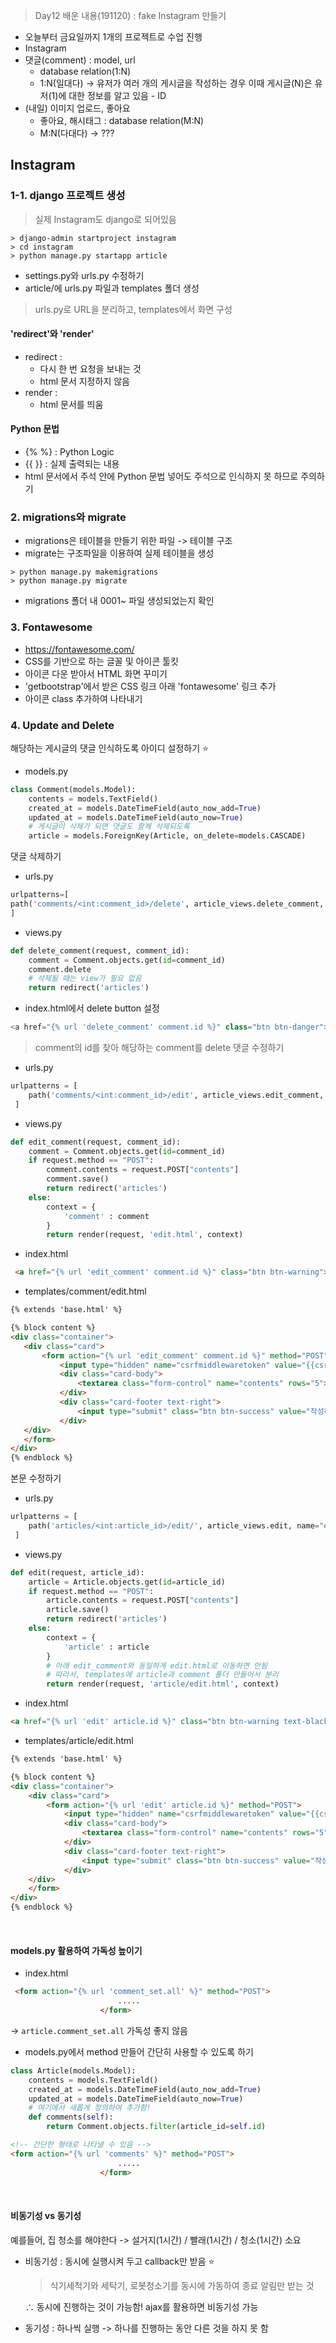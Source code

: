 > Day12 배운 내용(191120) : fake Instagram 만들기 
- 오늘부터 금요일까지 1개의 프로젝트로 수업 진행
- Instagram
- 댓글(comment) : model, url
    - database relation(1:N)
    - 1:N(일대다) -> 유저가 여러 개의 게시글을 작성하는 경우
    이때 게시글(N)은 유저(1)에 대한 정보를 알고 있음 - ID
- (내일) 이미지 업로드, 좋아요
    - 좋아요, 해시태그 : database relation(M:N)
    - M:N(다대다) -> ??? 
## Instagram
### 1-1. django 프로젝트 생성
> 실제 Instagram도 django로 되어있음
``` command
> django-admin startproject instagram
> cd instagram
> python manage.py startapp article
```
- settings.py와 urls.py 수정하기
- article/에 urls.py 파일과 templates 폴더 생성
> urls.py로 URL을 분리하고, templates에서 화면 구성

#### 'redirect'와 'render'
- redirect : 
    - 다시 한 번 요청을 보내는 것
    - html 문서 지정하지 않음
- render :
    - html 문서를 띄움

#### Python 문법
- {% %} : Python Logic
- {{ }} : 실제 출력되는 내용
- html 문서에서 <!-- --> 주석 안에 Python 문법 넣어도 주석으로 인식하지 못 하므로 주의하기

### 2. migrations와 migrate
- migrations은 테이블을 만들기 위한 파일 -> 테이블 구조
- migrate는 구조파일을 이용하여 실제 테이블을 생성
``` command
> python manage.py makemigrations
> python manage.py migrate
```
- migrations 폴더 내 0001~ 파일 생성되었는지 확인

### 3. Fontawesome
- https://fontawesome.com/
- CSS를 기반으로 하는 글꼴 및 아이콘 툴킷
- 아이콘 다운 받아서 HTML 화면 꾸미기
- 'getbootstrap'에서 받은 CSS 링크 아래 'fontawesome' 링크 추가
- 아이콘 class 추가하여 나타내기

### 4. Update and Delete
해당하는 게시글의 댓글 인식하도록 아이디 설정하기 :star:
- models.py
``` python
class Comment(models.Model):
    contents = models.TextField()
    created_at = models.DateTimeField(auto_now_add=True)
    updated_at = models.DateTimeField(auto_now=True)
    # 게시글이 삭제가 되면 댓글도 함께 삭제되도록
    article = models.ForeignKey(Article, on_delete=models.CASCADE)
```
댓글 삭제하기
- urls.py
``` python
urlpatterns=[
path('comments/<int:comment_id>/delete', article_views.delete_comment, name="delete_comment")
]
```
- views.py
``` python
def delete_comment(request, comment_id):
    comment = Comment.objects.get(id=comment_id)
    comment.delete
    # 삭제될 때는 view가 필요 없음
    return redirect('articles')
```
- index.html에서 delete button 설정
``` python
<a href="{% url 'delete_comment' comment.id %}" class="btn btn-danger"><i class="fas fa-trash-alt"></i></a>
```
> comment의 id를 찾아 해당하는 comment를 delete
댓글 수정하기

- urls.py
``` python
urlpatterns = [
    path('comments/<int:comment_id>/edit', article_views.edit_comment, name="edit_comment")
 ]
```
- views.py
``` python
def edit_comment(request, comment_id):
    comment = Comment.objects.get(id=comment_id)
    if request.method == "POST":
        comment.contents = request.POST["contents"]
        comment.save()
        return redirect('articles')
    else:
        context = {
            'comment' : comment
        }
        return render(request, 'edit.html', context)
```
- index.html
``` html
 <a href="{% url 'edit_comment' comment.id %}" class="btn btn-warning"><i class="fas fa-edit"></i></a>
```
 - templates/comment/edit.html
 ``` html
 {% extends 'base.html' %}

{% block content %}
<div class="container">
    <div class="card">
        <form action="{% url 'edit_comment' comment.id %}" method="POST">
            <input type="hidden" name="csrfmiddlewaretoken" value="{{csrf_token}}">
            <div class="card-body">
                <textarea class="form-control" name="contents" rows="5">{{comment.contents}}</textarea>
            </div>
            <div class="card-footer text-right">
                <input type="submit" class="btn btn-success" value="작성하기">
            </div>
    </div>
    </form>
</div>
{% endblock %}
 ```
본문 수정하기
- urls.py
``` python
urlpatterns = [
    path('articles/<int:article_id>/edit/', article_views.edit, name="edit")
 ]
```
- views.py
``` python
def edit(request, article_id):
    article = Article.objects.get(id=article_id)
    if request.method == "POST":
        article.contents = request.POST["contents"]
        article.save()
        return redirect('articles')
    else:
        context = {
            'article' : article
        }
        # 아래 edit_comment와 동일하게 edit.html로 이동하면 안됨
        # 따라서, templates에 article과 comment 폴더 만들어서 분리
        return render(request, 'article/edit.html', context)
```
- index.html
``` html
<a href="{% url 'edit' article.id %}" class="btn btn-warning text-black"><i class="fas fa-edit"></i></a>
```
- templates/article/edit.html
``` html
{% extends 'base.html' %}

{% block content %}
<div class="container">
    <div class="card">
        <form action="{% url 'edit' article.id %}" method="POST">
            <input type="hidden" name="csrfmiddlewaretoken" value="{{csrf_token}}">
            <div class="card-body">
                <textarea class="form-control" name="contents" rows="5">{{article.contents}}</textarea>
            </div>
            <div class="card-footer text-right">
                <input type="submit" class="btn btn-success" value="작성하기">
            </div>
    </div>
    </form>
</div>
{% endblock %}
```
<br>

#### models.py 활용하여 가독성 높이기
- index.html
```html
 <form action="{% url 'comment_set.all' %}" method="POST">
                        .....
                    </form>
```
-> `article.comment_set.all` 가독성 좋지 않음
- models.py에서 method 만들어 간단히 사용할 수 있도록 하기
``` python
class Article(models.Model):
    contents = models.TextField()
    created_at = models.DateTimeField(auto_now_add=True)
    updated_at = models.DateTimeField(auto_now=True)
	# 여기에서 새롭게 정의하여 추가함!
    def comments(self):
        return Comment.objects.filter(article_id=self.id)
```

```html
<!-- 간단한 형태로 나타낼 수 있음 --> 
<form action="{% url 'comments' %}" method="POST">
                        .....
                    </form>
````

<br>

#### 비동기성 vs 동기성

예를들어, 집 청소를 해야한다 -> 설거지(1시간) / 빨래(1시간) / 청소(1시간)  소요

- 비동기성 : 동시에 실행시켜 두고 callback만 받음 :star:
    
    > 식기세척기와 세탁기, 로봇청소기를 동시에 가동하여 종료 알림만 받는 것
    
    ∴ 동시에 진행하는 것이 가능함! ajax를 활용하면 비동기성 가능
    
- 동기성 : 하나씩 실행 -> 하나를 진행하는 동안 다른 것을 하지 못 함